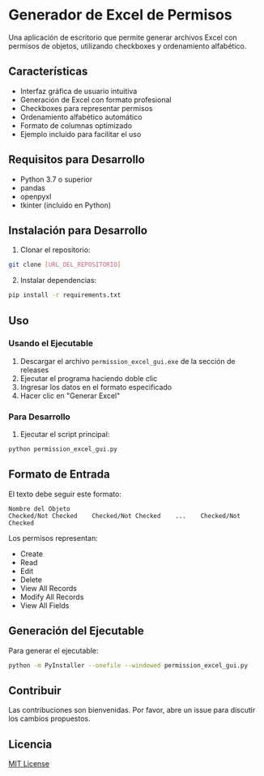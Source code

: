 # Generador de Excel de Permisos

Una aplicación de escritorio que permite generar archivos Excel con permisos de objetos, utilizando checkboxes y ordenamiento alfabético.

## Características

- Interfaz gráfica de usuario intuitiva
- Generación de Excel con formato profesional
- Checkboxes para representar permisos
- Ordenamiento alfabético automático
- Formato de columnas optimizado
- Ejemplo incluido para facilitar el uso

## Requisitos para Desarrollo

- Python 3.7 o superior
- pandas
- openpyxl
- tkinter (incluido en Python)

## Instalación para Desarrollo

1. Clonar el repositorio:
```bash
git clone [URL_DEL_REPOSITORIO]
```

2. Instalar dependencias:
```bash
pip install -r requirements.txt
```

## Uso

### Usando el Ejecutable
1. Descargar el archivo `permission_excel_gui.exe` de la sección de releases
2. Ejecutar el programa haciendo doble clic
3. Ingresar los datos en el formato especificado
4. Hacer clic en "Generar Excel"

### Para Desarrollo
1. Ejecutar el script principal:
```bash
python permission_excel_gui.py
```

## Formato de Entrada

El texto debe seguir este formato:
```
Nombre del Objeto
Checked/Not Checked    Checked/Not Checked    ...    Checked/Not Checked
```

Los permisos representan:
- Create
- Read
- Edit
- Delete
- View All Records
- Modify All Records
- View All Fields

## Generación del Ejecutable

Para generar el ejecutable:
```bash
python -m PyInstaller --onefile --windowed permission_excel_gui.py
```

## Contribuir

Las contribuciones son bienvenidas. Por favor, abre un issue para discutir los cambios propuestos.

## Licencia

[MIT License](LICENSE) 